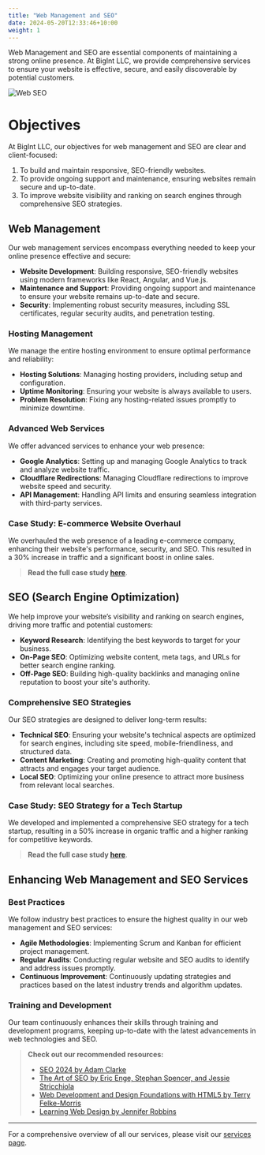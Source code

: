 ```yaml
---
title: "Web Management and SEO"
date: 2024-05-20T12:33:46+10:00
weight: 1
---
```


Web Management and SEO are essential components of maintaining a strong online presence. At BigInt LLC, we provide comprehensive services to ensure your website is effective, secure, and easily discoverable by potential customers.

![Web SEO](/images/services/services/BigInt_web_seo.png)

# Objectives

At BigInt LLC, our objectives for web management and SEO are clear and client-focused:

1. To build and maintain responsive, SEO-friendly websites.
2. To provide ongoing support and maintenance, ensuring websites remain secure and up-to-date.
3. To improve website visibility and ranking on search engines through comprehensive SEO strategies.

## Web Management

Our web management services encompass everything needed to keep your online presence effective and secure:

- **Website Development**: Building responsive, SEO-friendly websites using modern frameworks like React, Angular, and Vue.js.
- **Maintenance and Support**: Providing ongoing support and maintenance to ensure your website remains up-to-date and secure.
- **Security**: Implementing robust security measures, including SSL certificates, regular security audits, and penetration testing.

### Hosting Management

We manage the entire hosting environment to ensure optimal performance and reliability:
- **Hosting Solutions**: Managing hosting providers, including setup and configuration.
- **Uptime Monitoring**: Ensuring your website is always available to users.
- **Problem Resolution**: Fixing any hosting-related issues promptly to minimize downtime.

### Advanced Web Services

We offer advanced services to enhance your web presence:
- **Google Analytics**: Setting up and managing Google Analytics to track and analyze website traffic.
- **Cloudflare Redirections**: Managing Cloudflare redirections to improve website speed and security.
- **API Management**: Handling API limits and ensuring seamless integration with third-party services.

### Case Study: E-commerce Website Overhaul

We overhauled the web presence of a leading e-commerce company, enhancing their website's performance, security, and SEO. This resulted in a 30% increase in traffic and a significant boost in online sales.

> **Read the full case study [here](#)**.

## SEO (Search Engine Optimization)

We help improve your website’s visibility and ranking on search engines, driving more traffic and potential customers:

- **Keyword Research**: Identifying the best keywords to target for your business.
- **On-Page SEO**: Optimizing website content, meta tags, and URLs for better search engine ranking.
- **Off-Page SEO**: Building high-quality backlinks and managing online reputation to boost your site's authority.

### Comprehensive SEO Strategies

Our SEO strategies are designed to deliver long-term results:
- **Technical SEO**: Ensuring your website's technical aspects are optimized for search engines, including site speed, mobile-friendliness, and structured data.
- **Content Marketing**: Creating and promoting high-quality content that attracts and engages your target audience.
- **Local SEO**: Optimizing your online presence to attract more business from relevant local searches.

### Case Study: SEO Strategy for a Tech Startup

We developed and implemented a comprehensive SEO strategy for a tech startup, resulting in a 50% increase in organic traffic and a higher ranking for competitive keywords.

> **Read the full case study [here](#)**.

## Enhancing Web Management and SEO Services

### Best Practices

We follow industry best practices to ensure the highest quality in our web management and SEO services:

- **Agile Methodologies**: Implementing Scrum and Kanban for efficient project management.
- **Regular Audits**: Conducting regular website and SEO audits to identify and address issues promptly.
- **Continuous Improvement**: Continuously updating strategies and practices based on the latest industry trends and algorithm updates.

### Training and Development

Our team continuously enhances their skills through training and development programs, keeping up-to-date with the latest advancements in web technologies and SEO.

> **Check out our recommended resources:**
> - [SEO 2024 by Adam Clarke](https://amzn.to/3tJ2zLl)
> - [The Art of SEO by Eric Enge, Stephan Spencer, and Jessie Stricchiola](https://amzn.to/3qLhDxV)
> - [Web Development and Design Foundations with HTML5 by Terry Felke-Morris](https://amzn.to/3eyz3xt)
> - [Learning Web Design by Jennifer Robbins](https://amzn.to/3ez1FxJ)

---

For a comprehensive overview of all our services, please visit our [services page](/services/).

